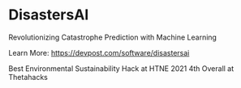 # DisastersAI

Revolutionizing Catastrophe Prediction with Machine Learning

Learn More: https://devpost.com/software/disastersai

Best Environmental Sustainability Hack  at HTNE 2021
4th Overall at Thetahacks
